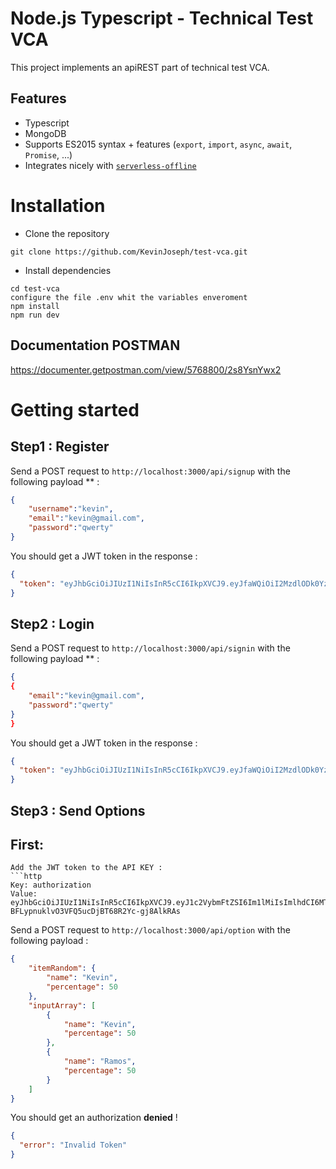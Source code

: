 # Node.js Typescript - Technical Test VCA

This project implements an apiREST part of technical test VCA.

## Features

- Typescript
- MongoDB
- Supports ES2015 syntax + features (`export`, `import`, `async`, `await`, `Promise`, ...)
- Integrates nicely with [`serverless-offline`](https://github.com/dherault/serverless-offline)

# Installation
- Clone the repository
```
git clone https://github.com/KevinJoseph/test-vca.git
```
- Install dependencies
```
cd test-vca
configure the file .env whit the variables enveroment
npm install
npm run dev
```

## Documentation POSTMAN
https://documenter.getpostman.com/view/5768800/2s8YsnYwx2

# Getting started


## Step1 : Register
Send a POST request to `http://localhost:3000/api/signup`
with the following payload ** :
```json
{
    "username":"kevin",
    "email":"kevin@gmail.com",
    "password":"qwerty"
}
```
You should get a JWT token in the response :
```json
{
  "token": "eyJhbGciOiJIUzI1NiIsInR5cCI6IkpXVCJ9.eyJfaWQiOiI2MzdlODk0YzRhNTI3NTAwNWRhZjZmOWUiLCJpYXQiOjE2NjkyMzcwNjgsImV4cCI6MTY2OTMyMzQ2OH0.c8pk8PN2joEqnL08vX8IpZ7525krR6m-G_wfQc9EfeY"
}
```

## Step2 : Login
Send a POST request to `http://localhost:3000/api/signin`
with the following payload ** :
```json
{
{
    "email":"kevin@gmail.com",
    "password":"qwerty"
}
}
```
You should get a JWT token in the response :
```json
{
  "token": "eyJhbGciOiJIUzI1NiIsInR5cCI6IkpXVCJ9.eyJfaWQiOiI2MzdlODk0YzRhNTI3NTAwNWRhZjZmOWUiLCJpYXQiOjE2NjkyMzcwNjgsImV4cCI6MTY2OTMyMzQ2OH0.c8pk8PN2joEqnL08vX8IpZ7525krR6m-G_wfQc9EfeY"
}
```


## Step3 : Send Options
## First:
```
Add the JWT token to the API KEY :
```http
Key: authorization
Value:  eyJhbGciOiJIUzI1NiIsInR5cCI6IkpXVCJ9.eyJ1c2VybmFtZSI6Im1lMiIsImlhdCI6MTU1MDU4MTA4NH0.WN5D-BFLypnuklvO3VFQ5ucDjBT68R2Yc-gj8AlkRAs
```

Send a POST request to `http://localhost:3000/api/option`
with the following payload :
```json
{
    "itemRandom": {
        "name": "Kevin",
        "percentage": 50
    },
    "inputArray": [
        {
            "name": "Kevin",
            "percentage": 50
        },
        {
            "name": "Ramos",
            "percentage": 50
        }
    ]
}
```
You should get an authorization **denied** !
```json
{
  "error": "Invalid Token"
}
